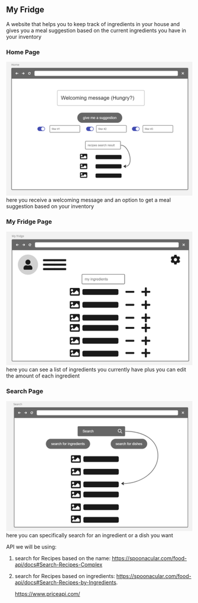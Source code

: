 

## My Fridge

A website that helps you to keep track of ingredients in your house and gives you a meal suggestion based on the current ingredients you have in your inventory

### Home Page
![Home](./assets/Home.png "Home Page")
here you receive a welcoming message and an option to get a meal suggestion based on your inventory
### My Fridge Page
![Alt text](./assets/inventory.png "My Fridge Page")
here you can see a list of ingredients you currently have plus you can edit the amount of each ingredient 
### Search Page
![Alt text](./assets/search.png "Search Page")
here you can specifically search for an ingredient or a dish you want

API we will be using:

1. search for Recipes based on the name: https://spoonacular.com/food-api/docs#Search-Recipes-Complex
2. search for Recipes based on ingredients: https://spoonacular.com/food-api/docs#Search-Recipes-by-Ingredients.


   https://www.priceapi.com/
